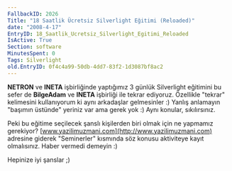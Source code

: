 ```yaml
---
FallbackID: 2026
Title: "18 Saatlik Ücretsiz Silverlight Eğitimi (Reloaded)"
date: "2008-4-17"
EntryID: 18_Saatlik_Ucretsiz_Silverlight_Egitimi_Reloaded
IsActive: True
Section: software
MinutesSpent: 0
Tags: Silverlight
old.EntryID: 0f4c4a99-50db-4dd7-83f2-1d3087bf8ac2
---
```

**NETRON** ve **INETA** işbirliğinde yaptığımız 3 günlük Silverlight
eğitimini bu sefer de **BilgeAdam** ve **INETA** işbirliği ile tekrar
ediyoruz. Özellikle "tekrar" kelimesini kullanıyorum ki aynı arkadaşlar
gelmesinler :) Yanlış anlamayın "başımın üstünde" yeriniz var ama gerek
yok :) Aynı konular, sıkılırsınız.

Peki bu eğitime seçilecek şanslı kişilerden biri olmak için ne yapmamız
gerekiyor? [www.yazilimuzmani.com](http://www.yazilimuzmani.com)
adresine giderek "Seminerler" kısmında söz konusu aktiviteye kayıt
olmalısınız. Haber vermedi demeyin :)

Hepinize iyi şanslar ;)


